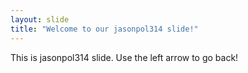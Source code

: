 ```yaml
---
layout: slide
title: "Welcome to our jasonpol314 slide!"
---
```

This is jasonpol314 slide.
Use the left arrow to go back!
